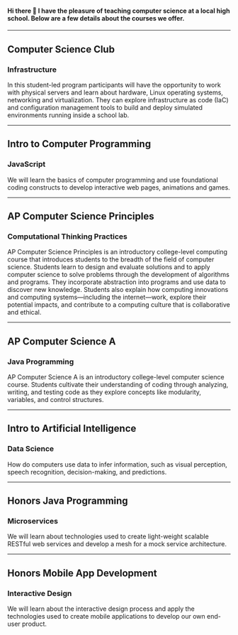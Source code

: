 #### Hi there 👋 I have the pleasure of teaching computer science at a local high school.  Below are a few details about the courses we offer.

---
## Computer Science Club
### Infrastructure
In this student-led program participants will have the opportunity to work with physical servers and learn about hardware, Linux operating systems, networking and virtualization. They can explore infrastructure as code (IaC) and configuration management tools to build and deploy simulated environments running inside a school lab.

---
## Intro to Computer Programming
### JavaScript
We will learn the basics of computer programming and use foundational coding constructs to develop interactive web pages, animations and games.

---
## AP Computer Science Principles
### Computational Thinking Practices
AP Computer Science Principles is an introductory college-level computing course that introduces students to the breadth of the field of computer science. Students learn to design and evaluate solutions and to apply computer science to solve problems through the development of algorithms and programs. They incorporate abstraction into programs and use data to discover new knowledge. Students also explain how computing innovations and computing systems—including the internet—work, explore their potential impacts, and contribute to a computing culture that is collaborative and ethical.

---
## AP Computer Science A
### Java Programming
AP Computer Science A is an introductory college-level computer science course. Students cultivate their understanding of coding through analyzing, writing, and testing code as they explore concepts like modularity, variables, and control structures.

---
## Intro to Artificial Intelligence
### Data Science
How do computers use data to infer information, such as visual perception, speech recognition, decision-making, and predictions.

---
## Honors Java Programming
### Microservices
We will learn about technologies used to create light-weight scalable RESTful web services and develop a mesh for a mock service architecture.

---
## Honors Mobile App Development
### Interactive Design
We will learn about the interactive design process and apply the technologies used to create mobile applications to develop our own end-user product.

<!--
**longjatdepaul/longjatdepaul** is a ✨ _special_ ✨ repository because its `README.md` (this file) appears on your GitHub profile.

Here are some ideas to get you started:

- 🔭 I’m currently working on ...
- 🌱 I’m currently learning ...
- 👯 I’m looking to collaborate on ...
- 🤔 I’m looking for help with ...
- 💬 Ask me about ...
- 📫 How to reach me: ...
- 😄 Pronouns: ...
- ⚡ Fun fact: ...
-->
